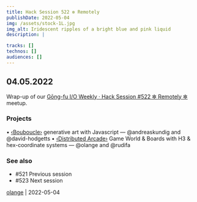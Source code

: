 ```yaml
---
title: Hack Session 522 ✼ Remotely
publishDate: 2022-05-04
img: /assets/stock-1L.jpg
img_alt: Iridescent ripples of a bright blue and pink liquid
description: |

tracks: []
technos: []
audiences: []
---
```


## 04.05.2022

Wrap-up of our [Gōng-fu I/O Weekly · Hack Session #522 ✼ Remotely ✼](https://www.meetup.com/gōngfuIO/events/xsjntsydchbgb/) meetup.

### Projects

• [‹Bouboucle›](http://bouboucle.com) generative art with Javascript — @andreaskundig and @david-hodgetts 
• [‹Distributed Arcade›](https://github.com/olange/arcade) Game World & Boards with H3 & hex-coordinate systems — @olange and @rudifa

### See also

* #521 Previous session
* #523 Next session

[olange](https://github.com/olange) | 2022-05-04


